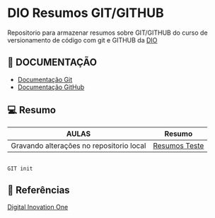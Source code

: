 # DIO Resumos GIT/GITHUB

Repositorio para armazenar resumos sobre GIT/GITHUB do curso de versionamento de código com git e GITHUB da [DIO](https://www.dio.me/)

## 📝 DOCUMENTAÇÃO

- [Documentação Git](https://git-scm.com/doc)
- [Documentação GitHub](https://docs.github.com/pt)

## 💻 Resumo

| AULAS                                    | Resumo      |
| ---------------------------------------- | ----------- |
| Gravando alterações no repositorio local | [Resumos Teste]() |

```

GIT init
```

## 🔎 Referências

[Digital Inovation One]()
